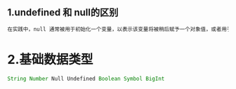 ## 1.undefined 和 null的区别

```js
在实践中，null 通常被用于初始化一个变量，以表示该变量将被稍后赋予一个对象值，或者用于故意标记变量为“无值”。而 undefined 则表示变量在被访问之前还没有被赋值，或者函数没有返回任何值。
```

# 2.基础数据类型

```js
String Number Null Undefined Boolean Symbol BigInt

```

